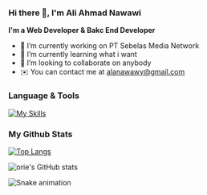 ### Hi there 👋, I'm Ali Ahmad Nawawi

**I'm a Web Developer & Bakc End Developer**

- 🔭 I’m currently working on PT Sebelas Media Network
- 🌱 I’m currently learning what i want
- 👯 I’m looking to collaborate on anybody
- ✉️ You can contact me at alanawawy@gmail.com


### Language & Tools
[![My Skills](https://skillicons.dev/icons?i=vscode,php,js,ts,python,jquery,angular,vue,nodejs,react,css,bootstrap,laravel,wordpress,mysql,postgres,sqlite,gcp,git,github,gitlab,stackoverflow,aws,azure)](https://skillicons.dev)

### My Github Stats

[![Top Langs](https://github-readme-stats.vercel.app/api/top-langs/?username=aianawawi&layout=compact&theme=tokyonight)](https://github.com/aianawawi/github-readme-stats)

![orie's GitHub stats](https://github-readme-stats.vercel.app/api?username=aianawawi&show_icons=true&theme=tokyonight)

<!--
**aianawawi/aianawawi** is a ✨ _special_ ✨ repository because its `README.md` (this file) appears on your GitHub profile.

Here are some ideas to get you started:

- 🔭 I’m currently working on ...
- 🌱 I’m currently learning ...
- 👯 I’m looking to collaborate on ...
- 🤔 I’m looking for help with ...
- 💬 Ask me about ...
- 📫 How to reach me: ...
- 😄 Pronouns: ...
- ⚡ Fun fact: ...
-->

<div>

  ![Snake animation](https://github.com/danielbped/danielbped/blob/output/github-contribution-grid-snake.svg)
  
</div>
